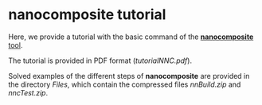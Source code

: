 # nanocomposite tutorial


Here, we provide a tutorial with the basic command of the  [**nanocomposite** tool](https://github.com/nanocomposite/nnc).

The tutorial is provided in PDF format (*tutorialNNC.pdf*).

Solved examples of the different steps of **nanocomposite** are provided in the directory *Files*, which contain the compressed files  *nnBuild.zip* and  *nncTest.zip*. 

